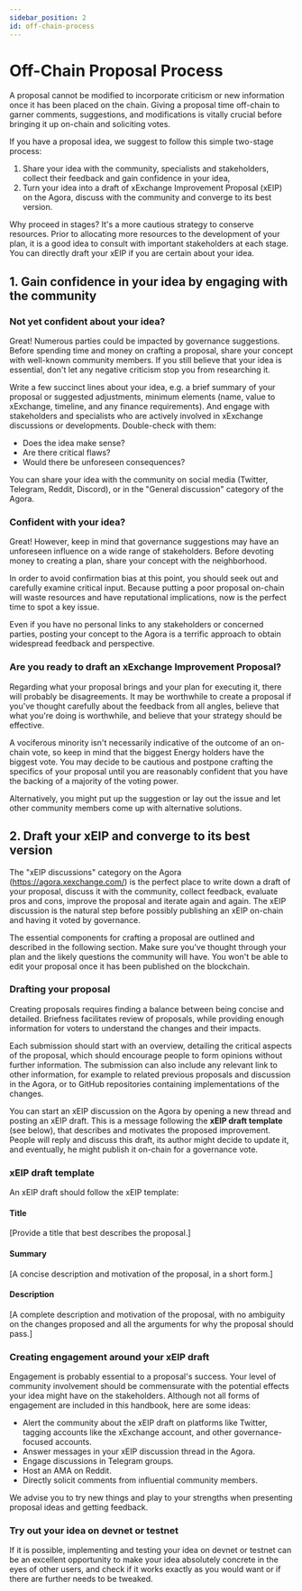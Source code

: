 ```yaml
---
sidebar_position: 2
id: off-chain-process
---
```


[comment]: # (mx-exclude-context)

# Off-Chain Proposal Process

[comment]: # (mx-context-auto)

A proposal cannot be modified to incorporate criticism or new information once it has been placed on the chain. Giving a proposal time off-chain to garner comments, suggestions, and modifications is vitally crucial before bringing it up on-chain and soliciting votes.

If you have a proposal idea, we suggest to follow this simple two-stage process:

1. Share your idea with the community, specialists and stakeholders, collect their feedback and gain confidence in your idea,
2. Turn your idea into a draft of xExchange Improvement Proposal (xEIP) on the Agora, discuss with the community and converge to its best version.

Why proceed in stages? It's a more cautious strategy to conserve resources. Prior to allocating more resources to the development of your plan, it is a good idea to consult with important stakeholders at each stage. You can directly draft your xEIP if you are certain about your idea.

[comment]: # (mx-context-auto)

## 1. Gain confidence in your idea by engaging with the community

### Not yet confident about your idea?

Great! Numerous parties could be impacted by governance suggestions. Before spending time and money on crafting a proposal, share your concept with well-known community members. If you still believe that your idea is essential, don't let any negative criticism stop you from researching it.

Write a few succinct lines about your idea, e.g. a brief summary of your proposal or suggested adjustments, minimum elements (name, value to xExchange, timeline, and any finance requirements). And engage with stakeholders and specialists who are actively involved in xExchange discussions or developments. Double-check with them:

- Does the idea make sense?
- Are there critical flaws?
- Would there be unforeseen consequences?

You can share your idea with the community on social media (Twitter, Telegram, Reddit, Discord), or in the "General discussion" category of the Agora.

[comment]: # (mx-context-auto)

### Confident with your idea?

Great! However, keep in mind that governance suggestions may have an unforeseen influence on a wide range of stakeholders. Before devoting money to creating a plan, share your concept with the neighborhood.

In order to avoid confirmation bias at this point, you should seek out and carefully examine critical input. Because putting a poor proposal on-chain will waste resources and have reputational implications, now is the perfect time to spot a key issue.

Even if you have no personal links to any stakeholders or concerned parties, posting your concept to the Agora is a terrific approach to obtain widespread feedback and perspective.

[comment]: # (mx-context-auto)

### Are you ready to draft an xExchange Improvement Proposal?

Regarding what your proposal brings and your plan for executing it, there will probably be disagreements. It may be worthwhile to create a proposal if you've thought carefully about the feedback from all angles, believe that what you're doing is worthwhile, and believe that your strategy should be effective.

A vociferous minority isn't necessarily indicative of the outcome of an on-chain vote, so keep in mind that the biggest Energy holders have the biggest vote.
You may decide to be cautious and postpone crafting the specifics of your proposal until you are reasonably confident that you have the backing of a majority of the voting power.

Alternatively, you might put up the suggestion or lay out the issue and let other community members come up with alternative solutions.

[comment]: # (mx-context-auto)

## 2. Draft your xEIP and converge to its best version

The "xEIP discussions" category on the Agora (https://agora.xexchange.com/) is the perfect place to write down a draft of your proposal, discuss it with the community, collect feedback, evaluate pros and cons, improve the proposal and iterate again and again. The xEIP discussion is the natural step before possibly publishing an xEIP on-chain and having it voted by governance.

The essential components for crafting a proposal are outlined and described in the following section. Make sure you've thought through your plan and the likely questions the community will have. You won't be able to edit your proposal once it has been published on the blockchain.

[comment]: # (mx-context-auto)

### Drafting your proposal

Creating proposals requires finding a balance between being concise and detailed. Briefness facilitates review of proposals, while providing enough information for voters to understand the changes and their impacts.

Each submission should start with an overview, detailing the critical aspects of the proposal, which should encourage people to form opinions without further information. The submission can also include any relevant link to other information, for example to related previous proposals and discussion in the Agora, or to GitHub repositories containing implementations of the changes.

You can start an xEIP discussion on the Agora by opening a new thread and posting an xEIP draft. This is a message following the **xEIP draft template** (see below), that describes and motivates the proposed improvement. People will reply and discuss this draft, its author might decide to update it, and eventually, he might publish it on-chain for a governance vote.

### xEIP draft template

An xEIP draft should follow the xEIP template:

#### Title

[Provide a title that best describes the proposal.]

#### Summary

[A concise description and motivation of the proposal, in a short form.]

#### Description

[A complete description and motivation of the proposal, with no ambiguity on the changes proposed and all the arguments for why the proposal should pass.]

### Creating engagement around your xEIP draft

Engagement is probably essential to a proposal's success. Your level of community involvement should be commensurate with the potential effects your idea might have on the stakeholders. Although not all forms of engagement are included in this handbook, here are some ideas:

- Alert the community about the xEIP draft on platforms like Twitter, tagging accounts like the xExchange account, and other governance-focused accounts.
- Answer messages in your xEIP discussion thread in the Agora.
- Engage discussions in Telegram groups.
- Host an AMA on Reddit.
- Directly solicit comments from influential community members.

We advise you to try new things and play to your strengths when presenting proposal ideas and getting feedback.

### Try out your idea on devnet or testnet

If it is possible, implementing and testing your idea on devnet or testnet can be an excellent opportunity to make your idea absolutely concrete in the eyes of other users, and check if it works exactly as you would want or if there are further needs to be tweaked.
